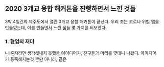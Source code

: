 ## 2020 3개교 융합 해커톤을 진행하면서 느낀 것들

 3박 4일간의 제주도에서 열린 3개교 융합 해커톤이 끝났다. 우리 조는 코로나 위험 앱을 만들었는데, 이를 만들면서 느낀 점들 몇 가지를 써보았다.

 ### 1. 협업의 재미
 나 혼자라면 생각해내지 못했을 아이디어가, 친구들과 머리를 맞대니 나왔다. 아이디어가 풍족해지는것 뿐만 아니라, 같은 